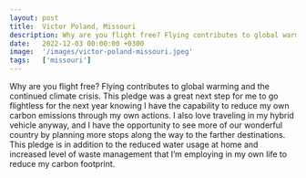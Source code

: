 ```yaml
---
layout: post
title:  Victor Poland, Missouri
description: Why are you flight free? Flying contributes to global warming and the continued climate crisis. This pledge was a great next step for me to go flightle...
date:   2022-12-03 00:00:00 +0300
image:  '/images/victor-poland-missouri.jpeg'
tags:   ['missouri']
---
```

Why are you flight free? Flying contributes to global warming and the continued climate crisis. This pledge was a great next step for me to go flightless for the next year knowing I have the capability to reduce my own carbon emissions through my own actions. I also love traveling in my hybrid vehicle anyway, and I have the opportunity to see more of our wonderful country by planning more stops along the way to the farther destinations. This pledge is in addition to the reduced water usage at home and increased level of waste management that I’m employing in my own life to reduce my carbon footprint.


